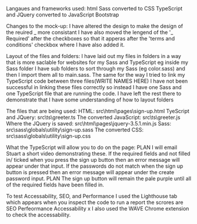 Langaues and frameworks used:
html
Sass converted to CSS
TypeScript and JQuery converted to JavaScript
Bootstrap

Changes to the mock-up:
I have altered the design to make the design of the reuired _ more consistant
I have also moved the lengend of the '_ Required' after the checkboxes so that it apperas after the 'terms and conditions' checkbox where I have also added it.

Layout of the files and folders:
I have laid out my files in folders in a way that is more saclable for websites for my Sass and TypeScript
eg inside my Sass folder I have sub folders to sort through my Sass (eg color.sass) and then I import them all to main.sass.
The same for the way I tried to link my TypeScript code between three files(WRITE NAMES HERE)
I have not been successful in linking these files correctly so instead I have one Sass and one TypeScript file that are running the code.
I have left the rest there to demonstrate that I have some understanding of how to layout folders

The files that are being used:
HTML: src\html\pages\sign-up.html
TyeScript and JQuery: src\ts\greeter.ts
The converted JavaScript: src\ts\greeter.js
Where the JQuery is saved: src\html\pages\jquery-3.5.1.min.js
Sass: src\sass\globals\utility\sign-up.sass
The converted CSS: src\sass\globals\utility\sign-up.css

What the TypeScript will allow you to do on the page:
PLAN I will email Stuart a short video demonstrating these.
If the required fields and not filled in/ ticked when you press the sign up button then an error message will appear under that input.
If the passwords do not match when the sign up button is pressed then an error message will appear under the create password input.
PLAN The sign up button will remain the pale purple until all of the required fields have been filled in.

To test Accessability, SEO, and Performance
I used the Lighthouse tab which appears when you inspect the code to run a report the scrores are
SEO
Perfeormance
Accessability
x
I also used the WAVE Chrome extension to check the accessability.
